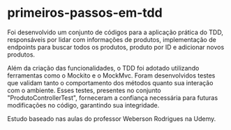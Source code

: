 # primeiros-passos-em-tdd

Foi desenvolvido um conjunto de códigos para a aplicação prática do TDD, responsáveis por lidar com informações 
de produtos, implementação de endpoints para buscar todos os produtos, produto por ID e adicionar novos produtos.

Além da criação das funcionalidades, o TDD foi adotado utilizando ferramentas como o 
Mockito e o MockMvc. Foram desenvolvidos testes que validam tanto o comportamento dos métodos quanto sua 
interação com o ambiente. Esses testes, presentes no conjunto "ProdutoControllerTest", forneceram 
a confiança necessária para futuras modificações no código, garantindo sua integridade.

Estudo baseado nas aulas do professor Weberson Rodrigues na Udemy.
